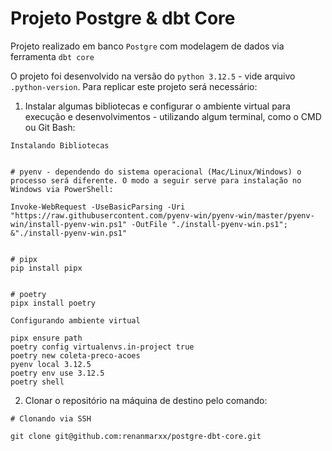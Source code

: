 # Projeto Postgre & dbt Core

Projeto realizado em banco `Postgre` com modelagem de dados via ferramenta `dbt core`

O projeto foi desenvolvido na versão do `python 3.12.5` - vide arquivo `.python-version`. Para replicar este projeto será necessário: 

1. Instalar algumas bibliotecas e configurar o ambiente virtual para execução e desenvolvimentos - utilizando algum terminal, como o CMD ou Git Bash: 

```
Instalando Bibliotecas


# pyenv - dependendo do sistema operacional (Mac/Linux/Windows) o processo será diferente. O modo a seguir serve para instalação no Windows via PowerShell:

Invoke-WebRequest -UseBasicParsing -Uri "https://raw.githubusercontent.com/pyenv-win/pyenv-win/master/pyenv-win/install-pyenv-win.ps1" -OutFile "./install-pyenv-win.ps1"; &"./install-pyenv-win.ps1"


# pipx
pip install pipx


# poetry
pipx install poetry
```

```
Configurando ambiente virtual

pipx ensure path
poetry config virtualenvs.in-project true
poetry new coleta-preco-acoes
pyenv local 3.12.5
poetry env use 3.12.5
poetry shell
```

2. Clonar o repositório na máquina de destino pelo comando: 
```
# Clonando via SSH

git clone git@github.com:renanmarxx/postgre-dbt-core.git
```